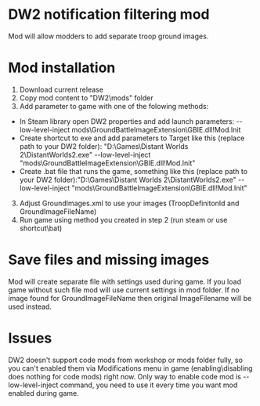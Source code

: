 # **DW2 notification filtering mod**

Mod will allow modders to add separate troop ground images.

# **Mod installation**

1. Download current release
2. Copy mod content to "DW2\mods\" folder
3. Add parameter to game with one of the folowing methods:
  - In Steam library open DW2 properties and add launch parameters: --low-level-inject mods\GroundBattleImageExtension\GBIE.dll!Mod.Init
  - Create shortcut to exe and add parameters to Target like this (replace path to your DW2 folder): "D:\Games\Distant Worlds 2\DistantWorlds2.exe" --low-level-inject "mods\GroundBattleImageExtension\GBIE.dll!Mod.Init"
  - Create .bat file that runs the game, something like this (replace path to your DW2 folder):"D:\Games\Distant Worlds 2\DistantWorlds2.exe" --low-level-inject "mods\GroundBattleImageExtension\GBIE.dll!Mod.Init"
3.  Adjust GroundImages.xml to use your  images (TroopDefinitonId and GroundImageFileName)
4.  Run game using method you created in step 2 (run steam or use shortcut\bat)

# Save files and missing images

Mod will create separate file with settings used during game. If you load game without such file mod will use current settings in mod folder.
If no image found for GroundImageFileName then original ImageFilename will be used instead.

# Issues

DW2 doesn't support code mods from workshop or mods folder fully, so you can't enabled them via Modifications menu in game (enabling\disabling does nothing for code mods) right now.
Only way to enable code mod is --low-level-inject command, you need to use it every time you want mod enabled during game.
